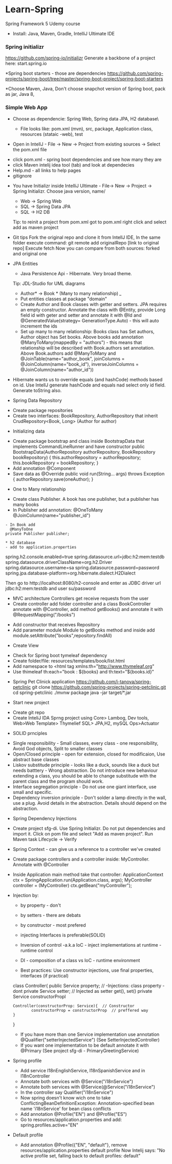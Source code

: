# Learn-Spring
Spring Framework 5 Udemy course

- Install: Java, Maven, Gradle, IntelliJ Ultimate IDE

### Spring initializr

https://github.com/spring-io/initializr
Generate a backbone of a project here: start.spring.io

*Spring boot starters - those are dependencies
https://github.com/spring-projects/spring-boot/tree/master/spring-boot-project/spring-boot-starters

*Choose Maven, Java, Don't choose snapchot version of Spring boot, pack as jar, Java 8,

### Simple Web App

  * Choose as dependencie: Spring Web, Spring data JPA, H2 database\
    - File looks like: pom.xml (mvn), src, package, Application class, resources (stataic -web), test
    
  * Open in IntellJ - File -> New -> Project from existing sources -> Select the pom.xml file
  - click pom.xml - spring boot dependencies and see how many they are
  - click Maven intelij idea tool (tab) and look at dependecies
  - Help.md - all links to help pages
  - gitignore
  
  * You have Initializr inside IntelliJ Ultimate - File-> New -> Project -> Spring Initializr. Choose java version, name/
     - Web -> Spring Web
     - SQL -> Spring Data JPA
     - SQL -> H2 DB
     
     Tip: to reinit a project from pom.xml got to pom.xml right click and select add as maven project
     
   * Git tips
   Fork the original repo and clone it from IntellJ IDE, 
   In the same folder execute command: git remote add originalRepo [link to original repo]
   Execute fetch
   Now you can compare from both sources: forked and original one
   
   * JPA Entities
     - Java Persistence Api - Hibernate. Very broad theme.
   
      Tip: JDL-Studio for UML diagrams
   
     - Author* -> Book * (Many to many relationship)   *_*
     - Put entities classes at package "domain"
     - Create Author and Book classes with getter and setters. JPA requires an empty constructor. Annotate the class with @Entity, provide Long field id with geter and setter and annotate it with @Id and @GeneratedValue(strategy= GenerationType.Auto) - this will auto increment the ids
     - Set up many to many relationship: Books class has Set<Author> authors, Author object has Set<Book> books. Above books add annotation @ManyToMany(mappedBy = "authors") - this means that relationship will be described with Book.authors set annotation.
    Above Book.authors add @ManyToMany and @JoinTable(name="author_book", joinColumns = @JoinColumn(name="book_id"), inverseJoinColumns = @JoinColumn(name="author_id"))
  - Hibernate wants us to override equals (and hashCode) methods based on id. Use IntellJ generate hashCode and equals nad select only id field. Generate toString also.
 
 * Spring Data Repository
 - Create package repositories
 - Create two interfaces: BookRepository, AuthorRepository that inherit CrudRepository<Book, Long> (Author for author)
 
 * Initializing data
 - Create package bootstrap and class inside BootstrapData that implements CommandLineRunner and have constructor
  public BootstrapData(AuthorRepository authorRepository, BookRepository bookRepository) {
        this.authorRepository = authorRepository;
        this.bookRepository = bookRepository;
    }
  - Add annotation @Component 
  - Save data as 
  @Override
    public void run(String... args) throws Exception {
   authorRepository.save(oneAuthor);
   }
   
   * One to Many relationship
   - Create class Publisher. A book has one publisher, but a publisher has many books
   - In Publisher add annotation:
    @OneToMany
    @JoinColumn(name="publisher_id")
    
    - In Book add
      @ManyToOne
    private Publisher publisher;
    
    * h2 database
    - add to application.properties

spring.h2.console.enabled=true
spring.datasource.url=jdbc:h2:mem:testdb
spring.datasource.driverClassName=org.h2.Driver
spring.datasource.username=sa
spring.datasource.password=password
spring.jpa.database-platform=org.hibernate.dialect.H2Dialect

Then go to http://localhost:8080/h2-console and enter as JDBC driver url jdbc:h2:mem:testdb and user su/password

* MVC architecture
Controllers get receive requests from the user
* Create controller
add folder controller and a class BookController
annotate with @Controller, add method getBooks() and annotate it with @RequestMapping("/books")
- Add constructor that receives Repository
- Add parameter module Module to getBooks method and inside add module.setAttribute("books",repository.findAll)
* Create View
- Check for Spring boot tymeleaf dependency
- Create folder/file: resources/templates/book/list.html
- Add namespace to <html tag xmlns:th="http://www.thymeleaf.org"
- Use thimeleaf th:each="book : ${books} and th:text="${books.id}"

* Spring Pet Clinick application
https://github.com/i-tanova/spring-petclinic
git clone https://github.com/spring-projects/spring-petclinic.git
cd spring-petclinic
./mvnw package
java -jar target/*.jar

* Start new project
- Create git repo
- Create InteliJ IDA Sprng project using Core> Lambog, Dev tools, Web>Web
Template> Thymelief SQL> JPA,H2, mySQL Ops>Actuator

* SOLID prnciples
 - Single responsibility - Small classes, every class - one responsibility, Avoid God objects, Split to smaller classes
 - Open/Closed principle - open for extension, closed for modificaion, Use abstract base classes
 - Liskov substitude principle - looks like a duck, sounds like a duck but needs batttery - Wrong abstraction.
 Do not introduce new behaviour extending a class, you should be able to change substitude with the parent class and the program should work.
 - Interface segregation principle - Do not use one giant interface, use small and specific.
 - Dependency inversion principle - Don't solder a lamp directly in the wall, use a plug. Avoid details in the abstraction. Details should depend on the abstraction. 

* Spring Dependency Injections
* Create project sfg-di. Use Spring Initializr. Do not put dependencies and import it. 
Click on pom file and select "Add as maven project". Run Maven task Lifecycle -> Verify

* Spring Context - can give us a reference to a controller we've created
 - Create package controllers and a controller inside: MyController. Annotate with @Controller
 - Inside Application main method take that controller:
ApplicationContext ctx = SpringApplication.run(Application.class, args);
		MyController controller = (MyController) ctx.getBean("myController");
  
  - Injection by:
      - by property - don't
      - by setters - there are debats
      - by constructor - most prefered
      
      - injecting Interfaces is preferable(SOLID)
      
      - Inversion of control -a.k.a IoC - inject implementations at runtime - runtime control
      - DI - composition of a class vs IoC - runtime environment
      - Best practices: Use constructor injections, use final properties, interfaces (if practical)
      
      class Controller{
        public Service property;  // -Injections: class property - dont
        private Service setter; // Injected as setter
        get(), set()
        private Service constructorPropl
        
        Controller(constructorProp: Service){  // Constructor
                constructorProp = constructorProp  // preffered way
        }
      }
      
      - If you have more than one Service implementation use annotation @Qualifier("setterInjectedService") (See SetterInjectedController)
      - If you want one implementation to be default annotate it with @Primary (See project sfg-di - PrimaryGreetingService)

- Spring profile
     
     - Add service I18nEnglishService, I18nSpanishService and in I18nController 
     - Annotate both services with @Service("i18nService")
     - Annotate both services with @Service(@Service("i18nService")
     - In the controller say Qualifier("i18nService")
     - Now spring doesn't know wich one to take
     ConflictingBeanDefinitionException: Annotation-specified bean name 'i18nService' for bean class conflicts
     - Add annotation @Profile("EN") and @Profile("ES")
     - Go to resources/application.properties and add: spring.profiles.active="EN"
     
- Default profile
     
     - Add annotation @Profile({"EN", "default"}, remove resources/application.properties default profile
     Now Intelij says: "No active profile set, falling back to default profiles: default"
     
 
  
